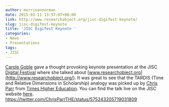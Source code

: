 ```yaml
---
author: morrisonnorman
date: 2015-03-11 13:57:07+00:00
link: http://www.researchobject.org/jisc-digifest-keynote/
slug: jisc-digifest-keynote
title: 'JISC Digifest Keynote '
categories:
- News
- Presentations
tags:
- JISC
---
```

[Carole Goble](https://twitter.com/CaroleAnneGoble) gave a thought provoking keynote presentation at the JISC [Digital Festival](http://www.jisc.ac.uk/events/jisc-digital-festival-2015-09-mar-2015) where she talked about [www.researchobject.org](http://www.researchobject.org/). It was great to see that the TARDIS (Time and Relative Dimensions in Scholarship) analogy was picked up by [Chris Parr](https://twitter.com/ChrisParrTHE) from [Times Higher Education](http://www.timeshighereducation.co.uk/). You can find the talk live on the JISC website [here](http://mediasite.jisc.ac.uk/Mediasite/Play/8921d1d4499f4f47b8da76207e3d83dc1d).
https://twitter.com/ChrisParrTHE/status/575243205719031809
